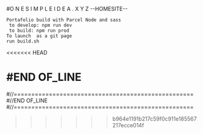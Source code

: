 
#O N E S I M P L E I D E A . X Y Z --HOMESITE--

```
Portafolio build with Parcel Node and sass
 to develop: npm run dev
 to build: npm run prod
To launch  as a git page
run build.sh
```
<<<<<<< HEAD

#END OF_LINE
=======
#//===================================================
#//END OF_LINE
#//===================================================
>>>>>>> b964e1191b217c59f0c911e185567217ecce014f

